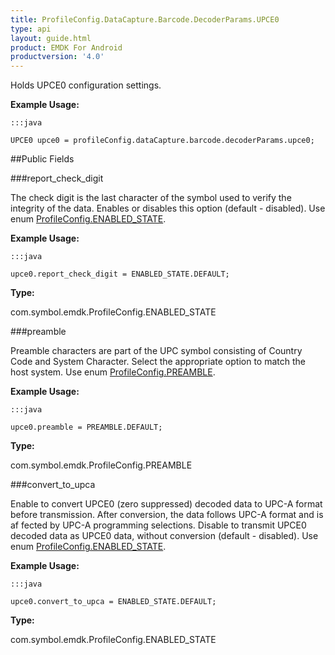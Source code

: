 ```yaml
---
title: ProfileConfig.DataCapture.Barcode.DecoderParams.UPCE0
type: api
layout: guide.html
product: EMDK For Android
productversion: '4.0'
---
```



Holds UPCE0 configuration settings. 
 
 

**Example Usage:**
	
	:::java
	
	UPCE0 upce0 = profileConfig.dataCapture.barcode.decoderParams.upce0;
	


##Public Fields

###report_check_digit

The check digit is the last character of the symbol used to verify the integrity of the data. 
 Enables or disables this option (default - disabled). 
 Use enum [ ProfileConfig.ENABLED_STATE](../ProfileConfig-ENABLED_STATE). 
 
 

**Example Usage:**
	
	:::java
	
	upce0.report_check_digit = ENABLED_STATE.DEFAULT;
	


**Type:**

com.symbol.emdk.ProfileConfig.ENABLED_STATE

###preamble

Preamble characters are part of the UPC symbol consisting of Country Code and System Character. 
 Select the appropriate option to match the host system. 
 Use enum [ ProfileConfig.PREAMBLE](../ProfileConfig-PREAMBLE). 
 
 

**Example Usage:**
	
	:::java
	
	upce0.preamble = PREAMBLE.DEFAULT;
	


**Type:**

com.symbol.emdk.ProfileConfig.PREAMBLE

###convert_to_upca

Enable to convert UPCE0 (zero suppressed) decoded data to UPC-A format before transmission. 
 After conversion, the data follows UPC-A format and is af fected by UPC-A programming selections. 
 Disable to transmit UPCE0 decoded data as UPCE0 data, without conversion (default - disabled). 
 Use enum [ ProfileConfig.ENABLED_STATE](../ProfileConfig-ENABLED_STATE). 
 
 

**Example Usage:**
	
	:::java
	
	upce0.convert_to_upca = ENABLED_STATE.DEFAULT;
	


**Type:**

com.symbol.emdk.ProfileConfig.ENABLED_STATE












